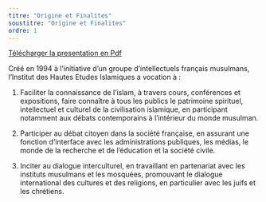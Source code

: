 ```yaml
---
titre: "Origine et Finalites"
soustitre: "Origine et Finalites"
ordre: 1
---
```


<a class="flex p-4 rounded bg-azure items-center justify-center text-lg font-sans" href="https://res.cloudinary.com/genesi-communication-design/image/upload/v1606732097/ihei/files/Pre%CC%81sentation-IHEI-2019_yqfh63.pdf" target="_blank" download>Télécharger la presentation en Pdf</a>

Créé en 1994 à l’initiative d’un groupe d’intellectuels français musulmans, l’Institut des Hautes Etudes Islamiques a vocation à :

1. Faciliter la connaissance de l’islam, à travers cours, conférences et expositions, faire connaître à tous les publics le patrimoine spirituel, intellectuel et culturel de la civilisation islamique, en participant notamment aux débats contemporains à l’intérieur du monde musulman.

2. Participer au débat citoyen dans la société française, en assurant une fonction d’interface avec les administrations publiques, les médias, le monde de la recherche et de l’éducation et la société civile.

3. Inciter au dialogue interculturel, en travaillant en partenariat avec les instituts musulmans et les mosquées, promouvant le dialogue international des cultures et des religions, en particulier avec les juifs et les chrétiens.